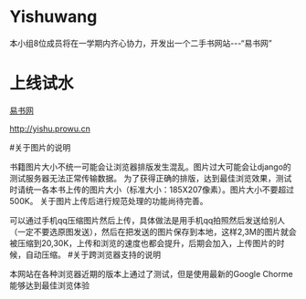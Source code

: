 # Yishuwang


本小组8位成员将在一学期内齐心协力，开发出一个二手书网站---“易书网”

# 上线试水

[易书网](http://yishu.prowu.cn)

http://yishu.prowu.cn

#关于图片的说明

书籍图片大小不统一可能会让浏览器排版发生混乱。图片过大可能会让django的测试服务器无法正常传输数据。
为了获得正确的排版，达到最佳浏览效果，测试时请统一各本书上传的图片大小（标准大小：185X207像素）。图片大小不要超过500K。
关于图片上传后进行规范处理的功能尚待完善。

可以通过手机qq压缩图片然后上传，具体做法是用手机qq拍照然后发送给别人（一定不要选原图发送），然后在把发送的图片保存到本地，这样2,3M的图片就会被压缩到20,30K，上传和浏览的速度也都会提升，后期会加入，上传图片的时候，自动压缩。
#关于跨浏览器支持的说明

本网站在各种浏览器近期的版本上通过了测试，但是使用最新的Google Chorme能够达到最佳浏览体验
